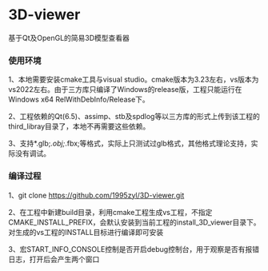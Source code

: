 # 3D-viewer
基于Qt及OpenGL的简易3D模型查看器

### 使用环境
1、本地需要安装cmake工具与visual studio。cmake版本为3.23左右，vs版本为vs2022左右。由于三方库只编译了Windows的release版，工程只能运行在Windows x64 RelWithDebInfo/Release下。

2、工程依赖的Qt(6.5)、assimp、stb及spdlog等以三方库的形式上传到该工程的third_libray目录了，本地不再需要这些依赖。

3、支持*.glb;*.obj;*.fbx;等格式，实际上只测试过glb格式，其他格式理论支持，实际没有调试。

### 编译过程
1、git clone https://github.com/1995zyl/3D-viewer.git

2、在工程中新建build目录，利用cmake工程生成vs工程，不指定CMAKE_INSTALL_PREFIX，会默认安装到当前工程的install_3D_viewer目录下。对生成的vs工程的INSTALL目标进行编译即可安装

3、宏START_INFO_CONSOLE控制是否开启debug控制台，用于观察是否有报错日志，打开后会产生两个窗口

